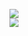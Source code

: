 [![](https://img.shields.io/badge/Made%20With-Github%20Spray-lightgrey.svg?style=for-the-badge&logo=github)](https://github.com/Annihil/github-spray#14321)  
[![](https://i.imgur.com/2DrTn0Z.gif)](https://github.com/Annihil/github-spray)